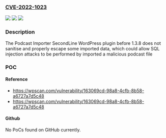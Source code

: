 ### [CVE-2022-1023](https://cve.mitre.org/cgi-bin/cvename.cgi?name=CVE-2022-1023)
![](https://img.shields.io/static/v1?label=Product&message=Podcast%20Importer%20SecondLine&color=blue)
![](https://img.shields.io/static/v1?label=Version&message=1.3.8%3C%201.3.8%20&color=brighgreen)
![](https://img.shields.io/static/v1?label=Vulnerability&message=CWE-89%20SQL%20Injection&color=brighgreen)

### Description

The Podcast Importer SecondLine WordPress plugin before 1.3.8 does not sanitise and properly escape some imported data, which could allow SQL injection attacks to be performed by imported a malicious podcast file

### POC

#### Reference
- https://wpscan.com/vulnerability/163069cd-98a8-4cfb-8b58-a6727a7d5c48
- https://wpscan.com/vulnerability/163069cd-98a8-4cfb-8b58-a6727a7d5c48

#### Github
No PoCs found on GitHub currently.

